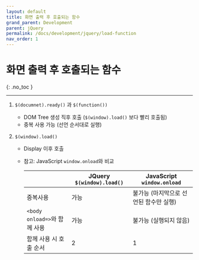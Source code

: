 ```yaml
---
layout: default
title: 화면 출력 후 호출되는 함수
grand_parent: Development
parent: jQuery
permalink: /docs/development/jquery/load-function
nav_order: 1
---
```


# 화면 출력 후 호출되는 함수
{: .no_toc }

---

1. `$(documnet).ready()` 과 `$(function())`
   
   - DOM Tree 생성 직후 호출 (`$(window).load()` 보다 빨리 호출됨)
   - 중복 사용 가능 (선언 순서대로 실행)
1. `$(window).load()`

   - Display 이후 호출

   - 참고: JavaScript `window.onload`와 비교

     |                              | JQuery `$(window).load()` | JavaScript `window.onload`             |
     | ---------------------------- | ------------------------- | -------------------------------------- |
     | 중복사용                     | 가능                      | 불가능 (마지막으로 선언된 함수만 실행) |
     | `<body onload=>`와 함께 사용 | 가능                      | 불가능 (실행되지 않음)                 |
     | 함께 사용 시 호출 순서       | 2                         | 1                                      |

     

